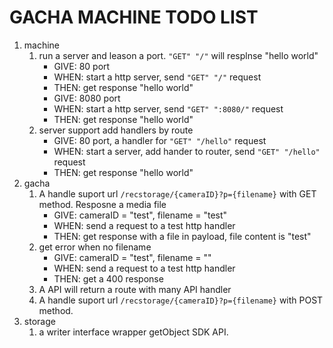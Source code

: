 # GACHA MACHINE TODO LIST

1. machine
    1. run a server and leason a port. `"GET" "/"` will resplnse "hello world"
        * GIVE: 80 port
        * WHEN: start a http server, send `"GET" "/"` request
        * THEN: get response "hello world"
        * GIVE: 8080 port
        * WHEN: start a http server, send `"GET" ":8080/"` request
        * THEN: get response "hello world"
    1. server support add handlers by route
        * GIVE: 80 port, a handler for `"GET" "/hello"` request
        * WHEN: start a server, add hander to router, send `"GET" "/hello"` request
        * THEN: get response "hello world"
1. gacha
    1. A handle suport url `/recstorage/{cameraID}?p={filename}` with GET method. Resposne a media file
        * GIVE: cameraID = "test", filename = "test"
        * WHEN: send a request to a test http handler
        * THEN: get response with a file in payload, file content is "test"
    1. get error when no filename
        * GIVE: cameraID = "test", filename = ""
        * WHEN: send a request to a test http handler
        * THEN: get a 400 response
    1. A API will return a route with many API handler
    1. A handle suport url `/recstorage/{cameraID}?p={filename}` with POST method.
1. storage
    1. a writer interface wrapper getObject SDK API.